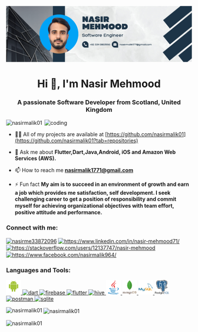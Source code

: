 <img src="header_image.png" > 
<h1 align="center">Hi 👋, I'm Nasir Mehmood</h1>
<h3 align="center">A passionate Software Developer from Scotland, United Kingdom</h3>
<img align="right" alt="coding" width="400" src="https://user-images.githubusercontent.com/55389276/140866485-8fb1c876-9a8f-4d6a-98dc-08c4981eaf70.gif">
<p align="left"> <img src="https://komarev.com/ghpvc/?username=nasirmalik01&label=Profile%20views&color=0e75b6&style=flat" alt="nasirmalik01" /> </p>

- 👨‍💻 All of my projects are available at [https://github.com/nasirmalik01](https://github.com/nasirmalik01?tab=repositories)

- 💬 Ask me about **Flutter,Dart,Java,Android, iOS and Amazon Web Services (AWS).**

- 📫 How to reach me **nasirmalik1771@gmail.com**

- ⚡ Fun fact **My aim is to succeed in an environment of growth and earn a job which provides me satisfaction, self development. I seek challenging career to get a position of responsibility and commit myself for achieving organizational objectives with team eﬀort, positive attitude and performance.**

<h3 align="left">Connect with me:</h3>
<p align="left">
<a href="https://twitter.com/nasirme33872096" target="blank"><img align="center" src="https://raw.githubusercontent.com/rahuldkjain/github-profile-readme-generator/master/src/images/icons/Social/twitter.svg" alt="nasirme33872096" height="30" width="40" /></a>
<a href="https://www.linkedin.com/in/nasir-mehmood71/" target="blank"><img align="center" src="https://raw.githubusercontent.com/rahuldkjain/github-profile-readme-generator/master/src/images/icons/Social/linked-in-alt.svg" alt="https://www.linkedin.com/in/nasir-mehmood71/" height="30" width="40" /></a>
<a href="https://stackoverflow.com/users/12137747/nasir-mehmood" target="blank"><img align="center" src="https://raw.githubusercontent.com/rahuldkjain/github-profile-readme-generator/master/src/images/icons/Social/stack-overflow.svg" alt="https://stackoverflow.com/users/12137747/nasir-mehmood" height="30" width="40" /></a>
<a href="https://www.facebook.com/nasirmalik964/" target="blank"><img align="center" src="https://raw.githubusercontent.com/rahuldkjain/github-profile-readme-generator/master/src/images/icons/Social/facebook.svg" alt="https://www.facebook.com/nasirmalik964/" height="30" width="40" /></a>
</p>

<h3 align="left">Languages and Tools:</h3>
<p align="left"> <a href="https://developer.android.com" target="_blank" rel="noreferrer"> <img src="https://raw.githubusercontent.com/devicons/devicon/master/icons/android/android-original-wordmark.svg" alt="android" width="40" height="40"/> </a> <a href="https://dart.dev" target="_blank" rel="noreferrer"> <img src="https://www.vectorlogo.zone/logos/dartlang/dartlang-icon.svg" alt="dart" width="40" height="40"/> </a> <a href="https://firebase.google.com/" target="_blank" rel="noreferrer"> <img src="https://www.vectorlogo.zone/logos/firebase/firebase-icon.svg" alt="firebase" width="40" height="40"/> </a> <a href="https://flutter.dev" target="_blank" rel="noreferrer"> <img src="https://www.vectorlogo.zone/logos/flutterio/flutterio-icon.svg" alt="flutter" width="40" height="40"/> </a> <a href="https://hive.apache.org/" target="_blank" rel="noreferrer"> <img src="https://www.vectorlogo.zone/logos/apache_hive/apache_hive-icon.svg" alt="hive" width="40" height="40"/> </a> <a href="https://www.java.com" target="_blank" rel="noreferrer"> <img src="https://raw.githubusercontent.com/devicons/devicon/master/icons/java/java-original.svg" alt="java" width="40" height="40"/> </a> <a href="https://www.mongodb.com/" target="_blank" rel="noreferrer"> <img src="https://raw.githubusercontent.com/devicons/devicon/master/icons/mongodb/mongodb-original-wordmark.svg" alt="mongodb" width="40" height="40"/> </a> <a href="https://www.mysql.com/" target="_blank" rel="noreferrer"> <img src="https://raw.githubusercontent.com/devicons/devicon/master/icons/mysql/mysql-original-wordmark.svg" alt="mysql" width="40" height="40"/> </a> <a href="https://www.postgresql.org" target="_blank" rel="noreferrer"> <img src="https://raw.githubusercontent.com/devicons/devicon/master/icons/postgresql/postgresql-original-wordmark.svg" alt="postgresql" width="40" height="40"/> </a> <a href="https://postman.com" target="_blank" rel="noreferrer"> <img src="https://www.vectorlogo.zone/logos/getpostman/getpostman-icon.svg" alt="postman" width="40" height="40"/> </a> <a href="https://www.sqlite.org/" target="_blank" rel="noreferrer"> <img src="https://www.vectorlogo.zone/logos/sqlite/sqlite-icon.svg" alt="sqlite" width="40" height="40"/> </a> </p>

<p><img align="left" src="https://github-readme-stats.vercel.app/api/top-langs?username=nasirmalik01&show_icons=true&locale=en&layout=compact" alt="nasirmalik01" /></p>

<p>&nbsp;<img align="center" src="https://github-readme-stats.vercel.app/api?username=nasirmalik01&show_icons=true&locale=en" alt="nasirmalik01" /></p>

<p><img align="center" src="https://github-readme-streak-stats.herokuapp.com/?user=nasirmalik01&" alt="nasirmalik01" /></p>
